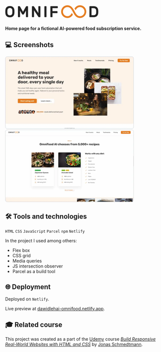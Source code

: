 # [<img src="omnifood-logo-600.webp" alt="Omnifood logo" width="300">](https://dawidlehai-omnifood.netlify.app/)

**Home page for a fictional AI-powered food subscription service.**

## 💻 Screenshots

[<img src="omnifood-01.webp" alt="Screenshot #1 of the Omnifood home page" width="414px">](https://dawidlehai-omnifood.netlify.app/)
[<img src="omnifood-03.webp" alt="Screenshot #2 of the Omnifood home page" width="414px">](https://dawidlehai-omnifood.netlify.app/)

## 🛠️ Tools and technologies
`HTML` `CSS` `JavaScript` `Parcel` `npm` `Netlify`

In the project I used among others:
- Flex box
- CSS grid
- Media queries
- JS intersection observer
- Parcel as a build tool

## 🌐 Deployment
Deployed on `Netlify`.

Live preview at [dawidlehai-omnifood.netlify.app](https://dawidlehai-omnifood.netlify.app/).

## 🎓 Related course
This project was created as a part of the [Udemy](https://www.udemy.com/ "Udemy") course [_Build Responsive Real-World Websites with HTML and CSS_](https://www.udemy.com/course/design-and-develop-a-killer-website-with-html5-and-css3/) by [Jonas Schmedtmann](https://twitter.com/jonasschmedtman "Jonas Schmedtmann on Twitter").
